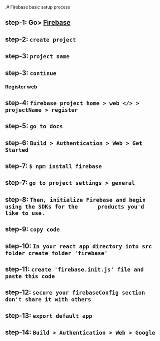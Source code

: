 .# Firebase basic setup process

## step-1: Go> [Firebase](https://firebase.google.com/?gclid=CjwKCAiAwomeBhBWEiwAM43YIGLc0dAKOKnhJaxNhUjJnt4LpDB1ZPUNVqwI7TbUop73I7e7r6hC7hoCOJMQAvD_BwE&gclsrc=aw.ds)

## step-2: `create project`

## step-3: `project name`

## step-3: `continue`

### Register web

## step-4: `firebase project home > web </> > projectName > register`

## step-5: `go to docs`

## step-6: `Build > Authentication > Web > Get Started`

## step-7: `$ npm install firebase`

## step-7: `go to project settings > general`

## step-8: `Then, initialize Firebase and begin using the SDKs for the      products you'd like to use.`

## step-9: `copy code`

## step-10: `In your react app directory into src folder create folder 'firebase'`

## step-11: `create 'firebase.init.js' file and paste this code`

## step-12: `secure your firebaseConfig section don't share it with others`

## step-13: `export default app`

## step-14: `Build > Authentication > Web > Google`
